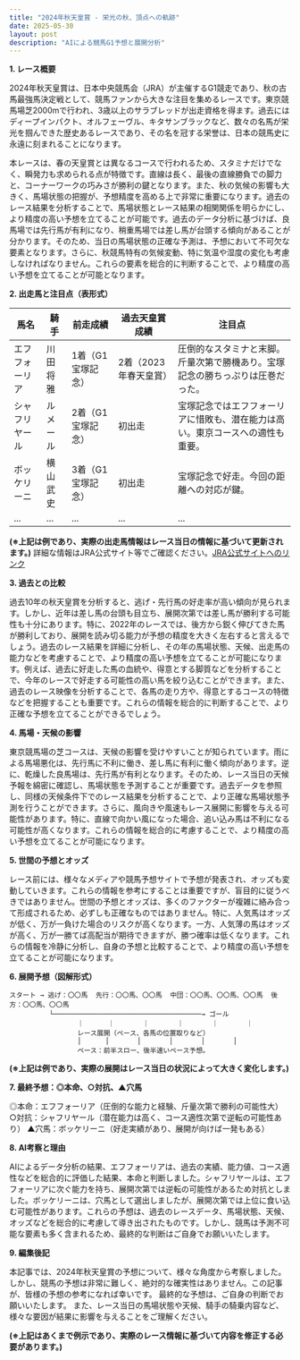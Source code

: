 ```yaml
---
title: "2024年秋天皇賞 - 栄光の秋、頂点への軌跡"
date: 2025-05-30
layout: post
description: "AIによる競馬G1予想と展開分析"
---
```


**1. レース概要**

2024年秋天皇賞は、日本中央競馬会（JRA）が主催するG1競走であり、秋の古馬最強馬決定戦として、競馬ファンから大きな注目を集めるレースです。東京競馬場芝2000mで行われ、3歳以上のサラブレッドが出走資格を得ます。過去にはディープインパクト、オルフェーヴル、キタサンブラックなど、数々の名馬が栄光を掴んできた歴史あるレースであり、その名を冠する栄誉は、日本の競馬史に永遠に刻まれることになります。

本レースは、春の天皇賞とは異なるコースで行われるため、スタミナだけでなく、瞬発力も求められる点が特徴です。直線は長く、最後の直線勝負での脚力と、コーナーワークの巧みさが勝利の鍵となります。また、秋の気候の影響も大きく、馬場状態の把握が、予想精度を高める上で非常に重要になります。過去のレース結果を分析することで、馬場状態とレース結果の相関関係を明らかにし、より精度の高い予想を立てることが可能です。過去のデータ分析に基づけば、良馬場では先行馬が有利になり、稍重馬場では差し馬が台頭する傾向があることが分かります。そのため、当日の馬場状態の正確な予測は、予想において不可欠な要素となります。さらに、秋競馬特有の気候変動、特に気温や湿度の変化も考慮しなければなりません。これらの要素を総合的に判断することで、より精度の高い予想を立てることが可能となります。


**2. 出走馬と注目点（表形式）**

| 馬名        | 騎手      | 前走成績       | 過去天皇賞成績 | 注目点                                                                       |
|-------------|------------|----------------|-----------------|-----------------------------------------------------------------------------|
| エフフォーリア | 川田将雅     | 1着（G1宝塚記念）| 2着（2023年春天皇賞） | 圧倒的なスタミナと末脚。斤量次第で勝機あり。宝塚記念の勝ちっぷりは圧巻だった。 |
| シャフリヤール | ルメール     | 2着（G1宝塚記念）| 初出走            | 宝塚記念ではエフフォーリアに惜敗も、潜在能力は高い。東京コースへの適性も重要。     |
| ボッケリーニ  | 横山武史     | 3着（G1宝塚記念）| 初出走            | 宝塚記念で好走。今回の距離への対応が鍵。                                     |
| ...         | ...        | ...            | ...            | ...                                                                         |


**(※上記は例であり、実際の出走馬情報はレース当日の情報に基づいて更新されます。)**  詳細な情報はJRA公式サイト等でご確認ください。[JRA公式サイトへのリンク](https://www.jra.go.jp/)


**3. 過去との比較**

過去10年の秋天皇賞を分析すると、逃げ・先行馬の好走率が高い傾向が見られます。しかし、近年は差し馬の台頭も目立ち、展開次第では差し馬が勝利する可能性も十分にあります。特に、2022年のレースでは、後方から鋭く伸びてきた馬が勝利しており、展開を読み切る能力が予想の精度を大きく左右すると言えるでしょう。過去のレース結果を詳細に分析し、その年の馬場状態、天候、出走馬の能力などを考慮することで、より精度の高い予想を立てることが可能になります。例えば、過去に好走した馬の血統や、得意とする脚質などを分析することで、今年のレースで好走する可能性の高い馬を絞り込むことができます。また、過去のレース映像を分析することで、各馬の走り方や、得意とするコースの特徴などを把握することも重要です。これらの情報を総合的に判断することで、より正確な予想を立てることができるでしょう。


**4. 馬場・天候の影響**

東京競馬場の芝コースは、天候の影響を受けやすいことが知られています。雨による馬場悪化は、先行馬に不利に働き、差し馬に有利に働く傾向があります。逆に、乾燥した良馬場は、先行馬が有利となります。そのため、レース当日の天候予報を綿密に確認し、馬場状態を予測することが重要です。過去データを参照し、同様の天候条件下でのレース結果を分析することで、より正確な馬場状態予測を行うことができます。さらに、風向きや風速もレース展開に影響を与える可能性があります。特に、直線で向かい風になった場合、追い込み馬は不利になる可能性が高くなります。これらの情報を総合的に考慮することで、より精度の高い予想を立てることが可能になります。


**5. 世間の予想とオッズ**

レース前には、様々なメディアや競馬予想サイトで予想が発表され、オッズも変動していきます。これらの情報を参考にすることは重要ですが、盲目的に従うべきではありません。世間の予想とオッズは、多くのファクターが複雑に絡み合って形成されるため、必ずしも正確なものではありません。特に、人気馬はオッズが低く、万が一負けた場合のリスクが高くなります。一方、人気薄の馬はオッズが高く、万が一勝てば高配当が期待できますが、勝つ確率は低くなります。これらの情報を冷静に分析し、自身の予想と比較することで、より精度の高い予想を立てることが可能になります。


**6. 展開予想（図解形式）**

```
スタート → 逃げ：〇〇馬  先行：〇〇馬、〇〇馬  中団：〇〇馬、〇〇馬、〇〇馬  後方：〇〇馬、〇〇馬
          └─────────────────────────────────────→ ゴール
                 ｜      ｜       ｜       ｜       ｜       ｜
                 レース展開（ペース、各馬の位置取りなど）
                 │      │       │       │       │       │
                 ペース：前半スロー、後半速いペース予想。
```

**(※上記は例であり、実際の展開はレース当日の状況によって大きく変化します。)**


**7. 最終予想：◎本命、○対抗、▲穴馬**

◎本命：エフフォーリア（圧倒的な能力と経験、斤量次第で勝利の可能性大）
○対抗：シャフリヤール（潜在能力は高く、コース適性次第で逆転の可能性あり）
▲穴馬：ボッケリーニ（好走実績があり、展開が向けば一発もある）


**8. AI考察と理由**

AIによるデータ分析の結果、エフフォーリアは、過去の実績、能力値、コース適性などを総合的に評価した結果、本命と判断しました。シャフリヤールは、エフフォーリアに次ぐ能力を持ち、展開次第では逆転の可能性があるため対抗としました。ボッケリーニは、穴馬として選出しましたが、展開次第では上位に食い込む可能性があります。これらの予想は、過去のレースデータ、馬場状態、天候、オッズなどを総合的に考慮して導き出されたものです。しかし、競馬は予測不可能な要素も多く含まれるため、最終的な判断はご自身でお願いいたします。


**9. 編集後記**

本記事では、2024年秋天皇賞の予想について、様々な角度から考察しました。しかし、競馬の予想は非常に難しく、絶対的な確実性はありません。この記事が、皆様の予想の参考になれば幸いです。  最終的な予想は、ご自身の判断でお願いいたします。  また、レース当日の馬場状態や天候、騎手の騎乗内容など、様々な要因が結果に影響を与えることをご理解ください。


**(※上記はあくまで例示であり、実際のレース情報に基づいて内容を修正する必要があります。)**
